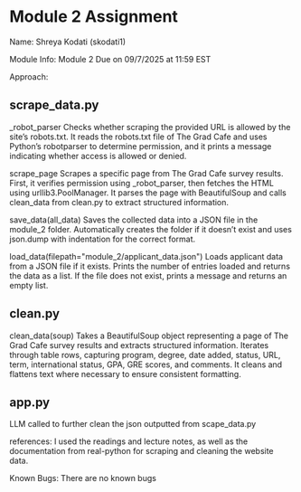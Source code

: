 # Module 2 Assignment 
Name: Shreya Kodati (skodati1)

Module Info: Module 2 Due on 09/7/2025 at 11:59 EST

Approach: 

## scrape_data.py

_robot_parser
Checks whether scraping the provided URL is allowed by the site’s robots.txt. It reads the robots.txt file of The Grad Cafe and uses Python’s robotparser to determine permission, and it prints a message indicating whether access is allowed or denied. 

scrape_page
Scrapes a specific page from The Grad Cafe survey results. First, it verifies permission using _robot_parser, then fetches the HTML using urllib3.PoolManager. It parses the page with BeautifulSoup and calls clean_data from clean.py to extract structured information.

save_data(all_data)
Saves the collected data into a JSON file in the module_2 folder. Automatically creates the folder if it doesn’t exist and uses json.dump with indentation for the correct format. 

load_data(filepath="module_2/applicant_data.json")
Loads applicant data from a JSON file if it exists. Prints the number of entries loaded and returns the data as a list. If the file does not exist, prints a message and returns an empty list.

## clean.py

clean_data(soup)
Takes a BeautifulSoup object representing a page of The Grad Cafe survey results and extracts structured information. Iterates through table rows, capturing program, degree, date added, status, URL, term, international status, GPA, GRE scores, and comments. It cleans and flattens text where necessary to ensure consistent formatting. 

## app.py

LLM called to further clean the json outputted from scape_data.py


references: I used the readings and lecture notes, as well as the documentation from real-python for scraping and cleaning the website data.

Known Bugs:
There are no known bugs
